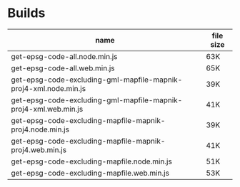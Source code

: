 # Builds
| name | file size |
| ---- | --------- |
| get-epsg-code-all.node.min.js | 63K |
| get-epsg-code-all.web.min.js | 65K |
| get-epsg-code-excluding-gml-mapfile-mapnik-proj4-xml.node.min.js | 39K |
| get-epsg-code-excluding-gml-mapfile-mapnik-proj4-xml.web.min.js | 41K |
| get-epsg-code-excluding-mapfile-mapnik-proj4.node.min.js | 39K |
| get-epsg-code-excluding-mapfile-mapnik-proj4.web.min.js | 41K |
| get-epsg-code-excluding-mapfile.node.min.js | 51K |
| get-epsg-code-excluding-mapfile.web.min.js | 53K |
